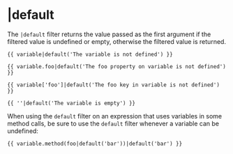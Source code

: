 # |default

The `|default` filter returns the value passed as the first argument if the filtered value is undefined or empty, otherwise the filtered value is returned.

```twig
{{ variable|default('The variable is not defined') }}

{{ variable.foo|default('The foo property on variable is not defined') }}

{{ variable['foo']|default('The foo key in variable is not defined') }}

{{ ''|default('The variable is empty') }}
```

When using the `default` filter on an expression that uses variables in some method calls, be sure to use the `default` filter whenever a variable can be undefined:

```twig
{{ variable.method(foo|default('bar'))|default('bar') }}
```
